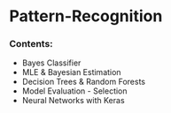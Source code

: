 # Pattern-Recognition

### Contents:
- Bayes Classifier
- MLE & Bayesian Estimation
- Decision Trees & Random Forests
- Model Evaluation - Selection
- Neural Networks with Keras 
